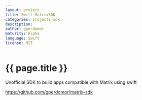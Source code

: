 ```yaml
---
layout: project
title: Swift MatrixSDK
categories: projects sdk
description: 
author: gperdomor
maturity: Alpha
language: Swift
license: MIT
---
```


# {{ page.title }}
Unofficial SDK to build apps compatible with Matrix using swift

https://github.com/gperdomor/matrix-sdk
